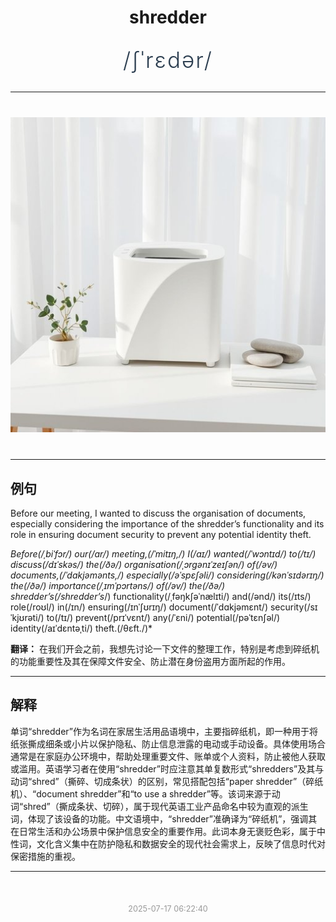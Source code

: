 <div align="center">

# shredder

<div style="margin: 30px 0;">
<h1 style="font-size: 2.5em; font-weight: 300; letter-spacing: 2px; margin: 0; color: #2c3e50;">
/ʃˈrɛdər/
</h1>
</div>

</div>

---

<div align="center" style="margin: 40px 0;">

![shredder](images/shredder.png)

</div>

---

## 例句

Before our meeting, I wanted to discuss the organisation of documents, especially considering the importance of the shredder’s functionality and its role in ensuring document security to prevent any potential identity theft.

*Before(/ˌbiˈfɔr/) our(/ɑr/) meeting,(/ˈmitɪŋ,/) I(/aɪ/) wanted(/ˈwɔntɪd/) to(/tɪ/) discuss(/dɪˈskəs/) the(/ðə/) organisation(/ˌɔrgənɪˈzeɪʃən/) of(/əv/) documents,(/ˈdɑkjəmənts,/) especially(/əˈspɛʃəli/) considering(/kənˈsɪdərɪŋ/) the(/ðə/) importance(/ˌɪmˈpɔrtəns/) of(/əv/) the(/ðə/) shredder’s(/shredder’s*/) functionality(/ˌfəŋkʃəˈnælɪti/) and(/ənd/) its(/ɪts/) role(/roʊl/) in(/ɪn/) ensuring(/ɪnˈʃʊrɪŋ/) document(/ˈdɑkjəmɛnt/) security(/sɪˈkjʊrəti/) to(/tɪ/) prevent(/prɪˈvɛnt/) any(/ˈɛni/) potential(/pəˈtɛnʃəl/) identity(/aɪˈdɛntəˌti/) theft.(/θɛft./)*

**翻译：** 在我们开会之前，我想先讨论一下文件的整理工作，特别是考虑到碎纸机的功能重要性及其在保障文件安全、防止潜在身份盗用方面所起的作用。

---

## 解释

单词“shredder”作为名词在家居生活用品语境中，主要指碎纸机，即一种用于将纸张撕成细条或小片以保护隐私、防止信息泄露的电动或手动设备。具体使用场合通常是在家庭办公环境中，帮助处理重要文件、账单或个人资料，防止被他人获取或滥用。英语学习者在使用“shredder”时应注意其单复数形式“shredders”及其与动词“shred”（撕碎、切成条状）的区别，常见搭配包括“paper shredder”（碎纸机）、“document shredder”和“to use a shredder”等。该词来源于动词“shred”（撕成条状、切碎），属于现代英语工业产品命名中较为直观的派生词，体现了该设备的功能。中文语境中，“shredder”准确译为“碎纸机”，强调其在日常生活和办公场景中保护信息安全的重要作用。此词本身无褒贬色彩，属于中性词，文化含义集中在防护隐私和数据安全的现代社会需求上，反映了信息时代对保密措施的重视。


---

<div align="center" style="margin-top: 50px;">
<small style="color: #999; font-size: 0.9em;">2025-07-17 06:22:40</small>
</div>
